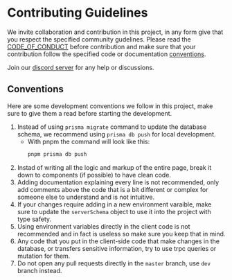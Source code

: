 # Contributing Guidelines

We invite collaboration and contribution in this project, in any form give that you respect the specified community gudelines. Please read the [CODE_OF_CONDUCT](./CODE_OF_CONDUCT.md) before contribution and make sure that your contribution follow the specified code or documentation [conventions](#conventions).

Join our [discord server](https://discord.gg/hQTFbaCj) for any help or discussions.

## Conventions

Here are some development conventions we follow in this project, make sure to give them a read before starting the development.

1. Instead of using `prisma migrate` command to update the database schema, we recommend using `prisma db push` for local development.
   - With pnpm the command will look like this:
     ```bash
     pnpm prisma db push
     ```
2. Instad of writing all the logic and markup of the entire page, break it down to components (if possible) to have clean code.
3. Adding documentation explaining every line is not recommended, only add comments above the code that is a bit different or complex for someone else to understand and is not intuitive.
4. If your changes require adding in a new environment varaible, make sure to update the `serverSchema` object to use it into the project with type safety.
5. Using environment variables directly in the client code is not recommended and in fact is useless so make sure you keep that in mind.
6. Any code that you put in the client-side code that make changes in the database, or transfers sensitive information, try to use trpc queries or mutation for them.
7. Do not open any pull requests directly in the `master` branch, use `dev` branch instead.
